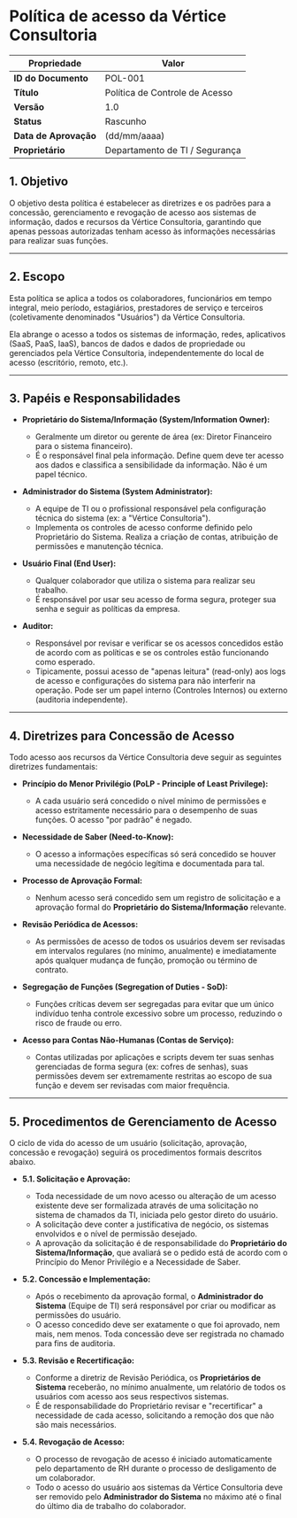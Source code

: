 # Política de acesso da Vértice Consultoria

| Propriedade          | Valor                             |
| --------------------- | --------------------------------- |
| **ID do Documento** | POL-001                           |
| **Título** | Política de Controle de Acesso    |
| **Versão** | 1.0                               |
| **Status** | Rascunho                          |
| **Data de Aprovação** | (dd/mm/aaaa)                      |
| **Proprietário** | Departamento de TI / Segurança    |

## 1. Objetivo

O objetivo desta política é estabelecer as diretrizes e os padrões para a concessão, gerenciamento e revogação de acesso aos sistemas de informação, dados e recursos da Vértice Consultoria, garantindo que apenas pessoas autorizadas tenham acesso às informações necessárias para realizar suas funções.

---
## 2. Escopo

Esta política se aplica a todos os colaboradores, funcionários em tempo integral, meio período, estagiários, prestadores de serviço e terceiros (coletivamente denominados "Usuários") da Vértice Consultoria.

Ela abrange o acesso a todos os sistemas de informação, redes, aplicativos (SaaS, PaaS, IaaS), bancos de dados e dados de propriedade ou gerenciados pela Vértice Consultoria, independentemente do local de acesso (escritório, remoto, etc.).

---
## 3. Papéis e Responsabilidades

* **Proprietário do Sistema/Informação (System/Information Owner):**
    * Geralmente um diretor ou gerente de área (ex: Diretor Financeiro para o sistema financeiro).
    * É o responsável final pela informação. Define quem deve ter acesso aos dados e classifica a sensibilidade da informação. Não é um papel técnico.

* **Administrador do Sistema (System Administrator):**
    * A equipe de TI ou o profissional responsável pela configuração técnica do sistema (ex: a "Vértice Consultoria").
    * Implementa os controles de acesso conforme definido pelo Proprietário do Sistema. Realiza a criação de contas, atribuição de permissões e manutenção técnica.

* **Usuário Final (End User):**
    * Qualquer colaborador que utiliza o sistema para realizar seu trabalho.
    * É responsável por usar seu acesso de forma segura, proteger sua senha e seguir as políticas da empresa.

* **Auditor:**
    * Responsável por revisar e verificar se os acessos concedidos estão de acordo com as políticas e se os controles estão funcionando como esperado.
    * Tipicamente, possui acesso de "apenas leitura" (read-only) aos logs de acesso e configurações do sistema para não interferir na operação. Pode ser um papel interno (Controles Internos) ou externo (auditoria independente).

---
## 4. Diretrizes para Concessão de Acesso

Todo acesso aos recursos da Vértice Consultoria deve seguir as seguintes diretrizes fundamentais:

* **Princípio do Menor Privilégio (PoLP - Principle of Least Privilege):**
    * A cada usuário será concedido o nível mínimo de permissões e acesso estritamente necessário para o desempenho de suas funções. O acesso "por padrão" é negado.

* **Necessidade de Saber (Need-to-Know):**
    * O acesso a informações específicas só será concedido se houver uma necessidade de negócio legítima e documentada para tal.

* **Processo de Aprovação Formal:**
    * Nenhum acesso será concedido sem um registro de solicitação e a aprovação formal do **Proprietário do Sistema/Informação** relevante.

* **Revisão Periódica de Acessos:**
    * As permissões de acesso de todos os usuários devem ser revisadas em intervalos regulares (no mínimo, anualmente) e imediatamente após qualquer mudança de função, promoção ou término de contrato.

* **Segregação de Funções (Segregation of Duties - SoD):**
    * Funções críticas devem ser segregadas para evitar que um único indivíduo tenha controle excessivo sobre um processo, reduzindo o risco de fraude ou erro.

* **Acesso para Contas Não-Humanas (Contas de Serviço):**
    * Contas utilizadas por aplicações e scripts devem ter suas senhas gerenciadas de forma segura (ex: cofres de senhas), suas permissões devem ser extremamente restritas ao escopo de sua função e devem ser revisadas com maior frequência.

---
## 5. Procedimentos de Gerenciamento de Acesso

O ciclo de vida do acesso de um usuário (solicitação, aprovação, concessão e revogação) seguirá os procedimentos formais descritos abaixo.

* **5.1. Solicitação e Aprovação:**
    * Toda necessidade de um novo acesso ou alteração de um acesso existente deve ser formalizada através de uma solicitação no sistema de chamados da TI, iniciada pelo gestor direto do usuário.
    * A solicitação deve conter a justificativa de negócio, os sistemas envolvidos e o nível de permissão desejado.
    * A aprovação da solicitação é de responsabilidade do **Proprietário do Sistema/Informação**, que avaliará se o pedido está de acordo com o Princípio do Menor Privilégio e a Necessidade de Saber.

* **5.2. Concessão e Implementação:**
    * Após o recebimento da aprovação formal, o **Administrador do Sistema** (Equipe de TI) será responsável por criar ou modificar as permissões do usuário.
    * O acesso concedido deve ser exatamente o que foi aprovado, nem mais, nem menos. Toda concessão deve ser registrada no chamado para fins de auditoria.

* **5.3. Revisão e Recertificação:**
    * Conforme a diretriz de Revisão Periódica, os **Proprietários de Sistema** receberão, no mínimo anualmente, um relatório de todos os usuários com acesso aos seus respectivos sistemas.
    * É de responsabilidade do Proprietário revisar e "recertificar" a necessidade de cada acesso, solicitando a remoção dos que não são mais necessários.

* **5.4. Revogação de Acesso:**
    * O processo de revogação de acesso é iniciado automaticamente pelo departamento de RH durante o processo de desligamento de um colaborador.
    * Todo o acesso do usuário aos sistemas da Vértice Consultoria deve ser removido pelo **Administrador do Sistema** no máximo até o final do último dia de trabalho do colaborador.
